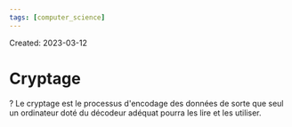 ```yaml
---
tags: [computer_science] 
---
```

Created: 2023-03-12

# Cryptage
?
Le cryptage est le processus d'encodage des données de sorte que seul un ordinateur doté du décodeur adéquat pourra les lire et les utiliser.
<!--SR:!2023-04-19,21,210-->